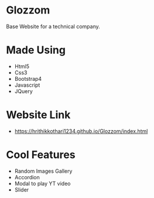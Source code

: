 # Glozzom
Base Website for a technical company.

# Made Using
* Html5
* Css3
* Bootstrap4
* Javascript
* JQuery

# Website Link
* https://hrithikkothari1234.github.io/Glozzom/index.html

# Cool Features
* Random Images Gallery
* Accordion
* Modal to play YT video
* Slider
